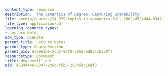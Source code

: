```yaml
---
content_type: resource
description: 'The Semantics of Degree: Capturing Gradability'
file: /media/courses/24-979-topics-in-semantics-fall-2002/4524d44e83472c6cf5b525545bc16df0_degsemmit1.pdf
file_type: application/pdf
learning_resource_types:
- Lecture Notes
ocw_type: OCWFile
parent_title: Lecture Notes
parent_type: CourseSection
parent_uid: 5c79e1be-5cb2-9df8-3952-ed8accba20f7
resourcetype: Document
title: degsemmit1.pdf
uid: 4524d44e-8347-2c6c-f5b5-25545bc16df0
---
```

